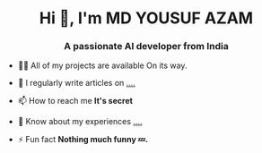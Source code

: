 <h1 align="center">Hi 👋, I'm MD YOUSUF AZAM</h1>
<h3 align="center">A passionate AI developer from India</h3>

- 👨‍💻 All of my projects are available On its way.

- 📝 I regularly write articles on [....](....)

- 📫 How to reach me **It's secret**

- 📄 Know about my experiences [....](....)

- ⚡ Fun fact **Nothing much funny 💤.**

